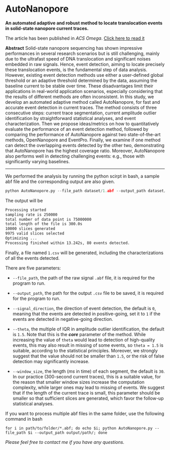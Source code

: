 # AutoNanopore
**An automated adaptive and robust method to locate translocation events in solid-state nanopore current traces.**

The article has been published in *ACS Omega*. [Click here to read it](https://pubs.acs.org/doi/10.1021/acsomega.2c02927)

**Abstract** Solid-state nanopore sequencing has shown impressive performances in several research scenarios but is still challenging, mainly due to the ultrafast speed of DNA translocation and significant noises embedded in raw signals. Hence, event detection, aiming to locate precisely these translocation events, is the fundamental step of data analysis. However, existing event detection methods use either a user-defined global threshold or an adaptive threshold determined by the data, assuming the baseline current to be stable over time. These disadvantages limit their applications in real-world application scenarios, especially considering that the results of different methods are often inconsistent. In this study, we develop an automated adaptive method called AutoNanopore, for fast and accurate event detection in current traces. The method consists of three consecutive steps: current trace segmentation, current amplitude outlier identification by straightforward statistical analyses, and event characterization. Then we propose ideas/metrics on how to quantitatively evaluate the performance of an event detection method, followed by comparing the performance of AutoNanopore against two state-of-the-art methods, OpenNanopore and EventPro. Finally, we examine if one method can detect the overlapping events detected by the other two, demonstrating that AutoNanopore has the highest coverage ratio. Moreover, AutoNanopore also performs well in detecting challenging events: e.g., those with significantly varying baselines.

------------------

We performed the analysis by running the python scirpt in bash, a sample abf file and the corresponding output are also given.

```Python
python AutoNanopore.py --file_path dataset/1.abf --output_path dataset/output/
```

The output will be

```Bash
Processing started
sampling rate is 250000
total number of data point is 75000000
total length of the file is 300.0s
10000 slices generated
9975 valid slices selected
Optimizing ...
Processing finished within 13.242s, 80 events detected.
```

Finally, a file named `1.csv` will be generated, including the characterizations of all the events detected.

There are five parameters:

* `--file_path`, the path of the raw signal `.abf` file, it is required for the program to run.

* `--output_path`, the path for the output `.csv` file to be saved,  it is required for the program to run.

* `--signal_direction`, the direction of event detection, the default is `0`, meaning that the events are detected in positive-going, set it to `1` if the events are detected in negative-going direction.

* `--theta`, the multiple of IQR in amplitude outlier identification, the default is `1.5`. Note that this is the ***core*** parameter of the method. While increasing the value of `theta` would lead to detection of high-quality events, this may also result in missing of some events, so `theta = 1.5` is suitable, according to the statistical principles. Moreover, we strongly suggest that the value should not be smaller than `1.5`, or the risk of false detection may significantly increase.

* `--window_size`, the length (*ms* in time) of each segment, the default is `30`. In our practice (300-second current traces), this is a suitable value, for the reason that smaller window sizes increase the computation complexity, while larger ones may lead to missing of events. We suggest that if the length of the current trace is small, this parameter should be smaller so that sufficient slices are generated, which favor the follow-up statistical analyses.

If you want to process multiple abf files in the same folder, use the following command in bash
```
for i in path/to/folder/*.abf; do echo $i; python AutoNanopore.py --file_path $i --output_path output/path/; done 
```

*Please feel free to contact me if you have any questions.*
